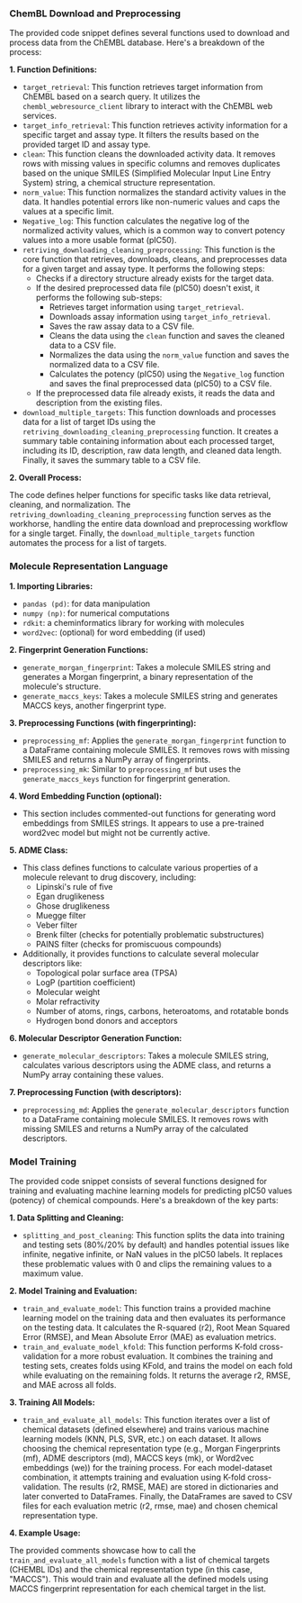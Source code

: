 ### ChemBL Download and Preprocessing

The provided code snippet defines several functions used to download and process data from the ChEMBL database. Here's a breakdown of the process:

**1. Function Definitions:**

* `target_retrieval`: This function retrieves target information from ChEMBL based on a search query. It utilizes the `chembl_webresource_client` library to interact with the ChEMBL web services.
* `target_info_retrieval`: This function retrieves activity information for a specific target and assay type. It filters the results based on the provided target ID and assay type.
* `clean`: This function cleans the downloaded activity data. It removes rows with missing values in specific columns and removes duplicates based on the unique SMILES (Simplified Molecular Input Line Entry System) string, a chemical structure representation.
* `norm_value`: This function normalizes the standard activity values in the data. It handles potential errors like non-numeric values and caps the values at a specific limit.
* `Negative_log`: This function calculates the negative log of the normalized activity values, which is a common way to convert potency values into a more usable format (pIC50).
* `retriving_downloading_cleaning_preprocessing`: This function is the core function that retrieves, downloads, cleans, and preprocesses data for a given target and assay type. It performs the following steps:
    * Checks if a directory structure already exists for the target data.
    * If the desired preprocessed data file (pIC50) doesn't exist, it performs the following sub-steps:
        - Retrieves target information using `target_retrieval`.
        - Downloads assay information using `target_info_retrieval`. 
        - Saves the raw assay data to a CSV file.
        - Cleans the data using the `clean` function and saves the cleaned data to a CSV file.
        - Normalizes the data using the `norm_value` function and saves the normalized data to a CSV file.
        - Calculates the potency (pIC50) using the `Negative_log` function and saves the final preprocessed data (pIC50) to a CSV file.
    * If the preprocessed data file already exists, it reads the data and description from the existing files.
* `download_multiple_targets`: This function downloads and processes data for a list of target IDs using the `retriving_downloading_cleaning_preprocessing` function. It creates a summary table containing information about each processed target, including its ID, description, raw data length, and cleaned data length. Finally, it saves the summary table to a CSV file.

**2. Overall Process:**

The code defines helper functions for specific tasks like data retrieval, cleaning, and normalization. The `retriving_downloading_cleaning_preprocessing` function serves as the workhorse, handling the entire data download and preprocessing workflow for a single target. Finally, the `download_multiple_targets` function automates the process for a list of targets.

### Molecule Representation Language

**1. Importing Libraries:**

* `pandas (pd)`: for data manipulation
* `numpy (np)`: for numerical computations
* `rdkit`: a cheminformatics library for working with molecules
* `word2vec`: (optional) for word embedding (if used)

**2. Fingerprint Generation Functions:**

* `generate_morgan_fingerprint`: Takes a molecule SMILES string and generates a Morgan fingerprint, a binary representation of the molecule's structure.
* `generate_maccs_keys`: Takes a molecule SMILES string and generates MACCS keys, another fingerprint type.

**3. Preprocessing Functions (with fingerprinting):**

* `preprocessing_mf`: Applies the `generate_morgan_fingerprint` function to a DataFrame containing molecule SMILES. It removes rows with missing SMILES and returns a NumPy array of fingerprints.
* `preprocessing_mk`: Similar to `preprocessing_mf` but uses the `generate_maccs_keys` function for fingerprint generation.

**4. Word Embedding Function (optional):**

* This section includes commented-out functions for generating word embeddings from SMILES strings. It appears to use a pre-trained word2vec model but might not be currently active.

**5. ADME Class:**

* This class defines functions to calculate various properties of a molecule relevant to drug discovery,  including:
    * Lipinski's rule of five
    * Egan druglikeness
    * Ghose druglikeness
    * Muegge filter
    * Veber filter
    * Brenk filter (checks for potentially problematic substructures)
    * PAINS filter (checks for promiscuous compounds)
* Additionally, it provides functions to calculate several molecular descriptors like:
    * Topological polar surface area (TPSA)
    * LogP (partition coefficient)
    * Molecular weight
    * Molar refractivity
    * Number of atoms, rings, carbons, heteroatoms, and rotatable bonds
    * Hydrogen bond donors and acceptors

**6. Molecular Descriptor Generation Function:**

* `generate_molecular_descriptors`: Takes a molecule SMILES string, calculates various descriptors using the ADME class, and returns a NumPy array containing these values.

**7. Preprocessing Function (with descriptors):**

* `preprocessing_md`: Applies the `generate_molecular_descriptors` function to a DataFrame containing molecule SMILES. It removes rows with missing SMILES and returns a NumPy array of the calculated descriptors.

### Model Training

The provided code snippet consists of several functions designed for training and evaluating machine learning models for predicting pIC50 values (potency) of chemical compounds. Here's a breakdown of the key parts:

**1. Data Splitting and Cleaning:**

* `splitting_and_post_cleaning`: This function splits the data into training and testing sets (80%/20% by default) and handles potential issues like infinite, negative infinite, or NaN values in the pIC50 labels. It replaces these problematic values with 0 and clips the remaining values to a maximum value.

**2. Model Training and Evaluation:**

* `train_and_evaluate_model`: This function trains a provided machine learning model on the training data and then evaluates its performance on the testing data. It calculates the R-squared (r2), Root Mean Squared Error (RMSE), and Mean Absolute Error (MAE) as evaluation metrics.
* `train_and_evaluate_model_kfold`: This function performs K-fold cross-validation for a more robust evaluation. It combines the training and testing sets, creates folds using KFold, and trains the model on each fold while evaluating on the remaining folds. It returns the average r2, RMSE, and MAE across all folds.

**3. Training All Models:**

* `train_and_evaluate_all_models`: This function iterates over a list of chemical datasets (defined elsewhere) and trains various machine learning models (KNN, PLS, SVR, etc.) on each dataset. It allows choosing the chemical representation type (e.g., Morgan Fingerprints (mf), ADME descriptors (md), MACCS keys (mk), or Word2vec embeddings (we)) for the training process. For each model-dataset combination, it attempts training and evaluation using K-fold cross-validation. The results (r2, RMSE, MAE) are stored in dictionaries and later converted to DataFrames. Finally, the DataFrames are saved to CSV files for each evaluation metric (r2, rmse, mae) and chosen chemical representation type.

**4. Example Usage:**

The provided comments showcase how to call the `train_and_evaluate_all_models` function with a list of chemical targets (CHEMBL IDs) and the chemical representation type (in this case, "MACCS"). This would train and evaluate all the defined models using MACCS fingerprint representation for each chemical target in the list.

